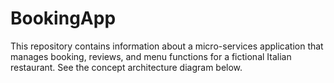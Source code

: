 # BookingApp
This repository contains information about a micro-services application that manages booking, reviews, and menu functions for a fictional Italian restaurant. See the concept architecture diagram below.
